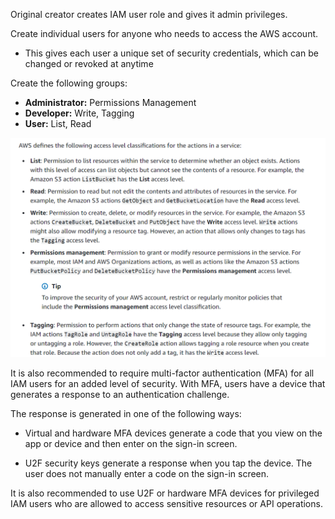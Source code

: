 Original creator creates IAM user role and gives it admin privileges.

Create individual users for anyone who needs to access the AWS account. 
- This gives each user a unique set of security credentials, which can be changed or revoked at anytime

Create the following groups:
- **Administrator:** Permissions Management
- **Developer:** Write, Tagging
- **User:** List, Read

![Server Connected](../analysis/images/IAM_SecurityRoles.png "Server Connected")

It is also recommended to require multi-factor authentication (MFA) for all IAM users for an added level of security. With MFA, users have a device that generates a response to an authentication challenge. 

The response is generated in one of the following ways:
- Virtual and hardware MFA devices generate a code that you view on the app or device and then enter on the sign-in screen.

- U2F security keys generate a response when you tap the device. The user does not manually enter a code on the sign-in screen.

It is also recommended to use U2F or hardware MFA devices for privileged IAM users who are allowed to access sensitive resources or API operations.
